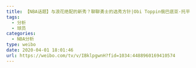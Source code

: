 ```yaml
---
title: 【NBA话题】与浪花绝配的新秀？聊聊勇士的选秀方针|Obi Toppin俄巴底亚·托平
tags:
  - 分析
  - 球员
categories:
  - NBA分析
type: weibo
date: 2020-04-01 18:01:46
url: https://weibo.com/tv/v/IBklpgwnH?fid=1034:4488960169410574
---
```


<!-- more -->